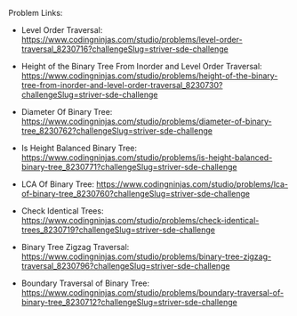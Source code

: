 Problem Links:

-   Level Order Traversal: https://www.codingninjas.com/studio/problems/level-order-traversal_8230716?challengeSlug=striver-sde-challenge

-   Height of the Binary Tree From Inorder and Level Order Traversal: https://www.codingninjas.com/studio/problems/height-of-the-binary-tree-from-inorder-and-level-order-traversal_8230730?challengeSlug=striver-sde-challenge

-   Diameter Of Binary Tree: https://www.codingninjas.com/studio/problems/diameter-of-binary-tree_8230762?challengeSlug=striver-sde-challenge

-   Is Height Balanced Binary Tree: https://www.codingninjas.com/studio/problems/is-height-balanced-binary-tree_8230771?challengeSlug=striver-sde-challenge

-   LCA Of Binary Tree: https://www.codingninjas.com/studio/problems/lca-of-binary-tree_8230760?challengeSlug=striver-sde-challenge

-   Check Identical Trees: https://www.codingninjas.com/studio/problems/check-identical-trees_8230719?challengeSlug=striver-sde-challenge

-   Binary Tree Zigzag Traversal: https://www.codingninjas.com/studio/problems/binary-tree-zigzag-traversal_8230796?challengeSlug=striver-sde-challenge

-   Boundary Traversal of Binary Tree: https://www.codingninjas.com/studio/problems/boundary-traversal-of-binary-tree_8230712?challengeSlug=striver-sde-challenge





